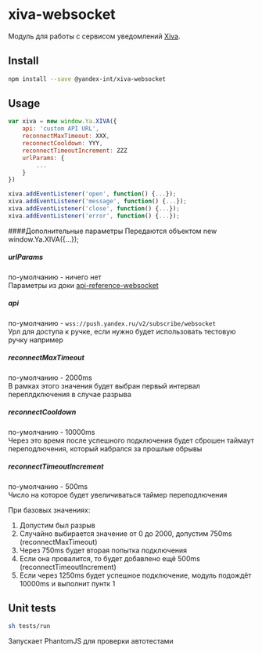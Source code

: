 # xiva-websocket
Модуль для работы с сервисом уведомлений [Xiva](https://console.push.yandex-team.ru/#api-reference-websocket).

## Install

```bash
npm install --save @yandex-int/xiva-websocket
```

## Usage
```js
var xiva = new window.Ya.XIVA({
    api: 'custom API URL', 
    reconnectMaxTimeout: XXX, 
    reconnectCooldown: YYY,
    reconnectTimeoutIncrement: ZZZ
    urlParams: {
        ... 
    }
})

xiva.addEventListener('open', function() {...});
xiva.addEventListener('message', function() {...});
xiva.addEventListener('close', function() {...});
xiva.addEventListener('error', function() {...});
```

####Дополнительные параметры
Передаются объектом new window.Ya.XIVA({...});

##### urlParams 
по-умолчанию - ничего нет  
Параметры из доки [api-reference-websocket](https://console.push.yandex-team.ru/#api-reference-websocket)

##### api 
по-умолчанию - `wss://push.yandex.ru/v2/subscribe/websocket`  
Урл для доступа к ручке, если нужно будет использовать тестовую ручку например


##### reconnectMaxTimeout 
по-умолчанию - 2000ms  
В рамках этого значения будет выбран первый интервал переплдключения в случае разрыва  


##### reconnectCooldown 
по-умолчанию - 10000ms    
Через это время после успешного подключения будет сброшен таймаут переподлючения, который набрался за прошлые обрывы


##### reconnectTimeoutIncrement 
по-умолчанию - 500ms  
Число на которое будет увеличиваться таймер переподлючения

При базовых значениях:  
1. Допустим был разрыв
2. Случайно выбирается значение от 0 до 2000, допустим 750ms (reconnectMaxTimeout)  
3. Через 750ms будет вторая попытка подключения
4. Если она провалится, то будет добавлено ещё 500ms (reconnectTimeoutIncrement)
5. Если через 1250ms будет успешное подключение, модуль подождёт 10000ms и выполнит пунтк 1

## Unit tests
```bash
sh tests/run
```

Запускает PhantomJS для проверки автотестами
